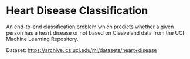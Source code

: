 # Heart Disease Classification
An end-to-end classification problem which predicts whether a given person has a heart disease or not based on Cleaveland data from the UCI Machine Learning Repository.


Dataset: https://archive.ics.uci.edu/ml/datasets/heart+disease



